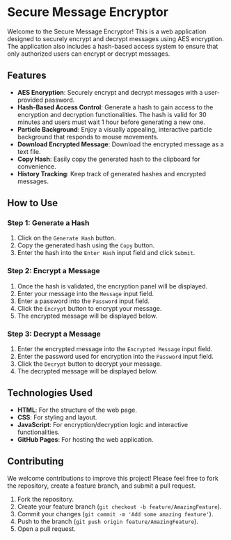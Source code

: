 # Secure Message Encryptor

Welcome to the Secure Message Encryptor! This is a web application designed to securely encrypt and decrypt messages using AES encryption. The application also includes a hash-based access system to ensure that only authorized users can encrypt or decrypt messages.

## Features

- **AES Encryption**: Securely encrypt and decrypt messages with a user-provided password.
- **Hash-Based Access Control**: Generate a hash to gain access to the encryption and decryption functionalities. The hash is valid for 30 minutes and users must wait 1 hour before generating a new one.
- **Particle Background**: Enjoy a visually appealing, interactive particle background that responds to mouse movements.
- **Download Encrypted Message**: Download the encrypted message as a text file.
- **Copy Hash**: Easily copy the generated hash to the clipboard for convenience.
- **History Tracking**: Keep track of generated hashes and encrypted messages.

## How to Use

### Step 1: Generate a Hash

1. Click on the `Generate Hash` button.
2. Copy the generated hash using the `Copy` button.
3. Enter the hash into the `Enter Hash` input field and click `Submit`.

### Step 2: Encrypt a Message

1. Once the hash is validated, the encryption panel will be displayed.
2. Enter your message into the `Message` input field.
3. Enter a password into the `Password` input field.
4. Click the `Encrypt` button to encrypt your message.
5. The encrypted message will be displayed below.

### Step 3: Decrypt a Message

1. Enter the encrypted message into the `Encrypted Message` input field.
2. Enter the password used for encryption into the `Password` input field.
3. Click the `Decrypt` button to decrypt your message.
4. The decrypted message will be displayed below.



## Technologies Used

- **HTML**: For the structure of the web page.
- **CSS**: For styling and layout.
- **JavaScript**: For encryption/decryption logic and interactive functionalities.
- **GitHub Pages**: For hosting the web application.

## Contributing

We welcome contributions to improve this project! Please feel free to fork the repository, create a feature branch, and submit a pull request.

1. Fork the repository.
2. Create your feature branch (`git checkout -b feature/AmazingFeature`).
3. Commit your changes (`git commit -m 'Add some amazing feature'`).
4. Push to the branch (`git push origin feature/AmazingFeature`).
5. Open a pull request.






